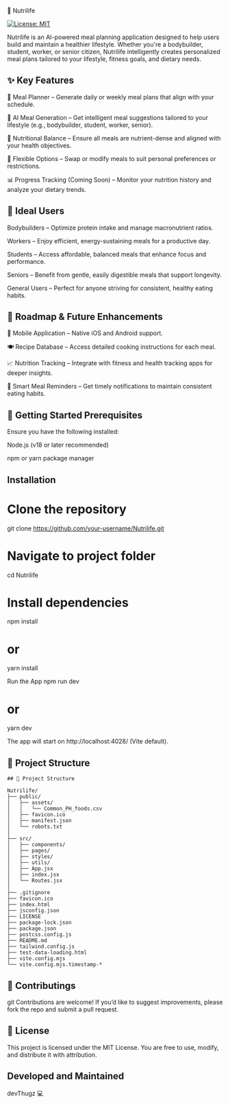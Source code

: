 🥗 Nutrilife

[![License: MIT](https://img.shields.io/badge/License-MIT-yellow.svg)](https://opensource.org/licenses/MIT)

Nutrilife is an AI-powered meal planning application designed to help users build and maintain a healthier lifestyle. Whether you're a bodybuilder, student, worker, or senior citizen, Nutrilife intelligently creates personalized meal plans tailored to your lifestyle, fitness goals, and dietary needs.

## ✨ Key Features

📅 Meal Planner – Generate daily or weekly meal plans that align with your schedule.

🤖 AI Meal Generation – Get intelligent meal suggestions tailored to your lifestyle (e.g., bodybuilder, student, worker, senior).

🥦 Nutritional Balance – Ensure all meals are nutrient-dense and aligned with your health objectives.

🔄 Flexible Options – Swap or modify meals to suit personal preferences or restrictions.

📊 Progress Tracking (Coming Soon) – Monitor your nutrition history and analyze your dietary trends.

## 👥 Ideal Users

Bodybuilders – Optimize protein intake and manage macronutrient ratios.

Workers – Enjoy efficient, energy-sustaining meals for a productive day.

Students – Access affordable, balanced meals that enhance focus and performance.

Seniors – Benefit from gentle, easily digestible meals that support longevity.

General Users – Perfect for anyone striving for consistent, healthy eating habits.

## 🔮 Roadmap & Future Enhancements

📱 Mobile Application – Native iOS and Android support.

🍽 Recipe Database – Access detailed cooking instructions for each meal.

📈 Nutrition Tracking – Integrate with fitness and health tracking apps for deeper insights.

🔔 Smart Meal Reminders – Get timely notifications to maintain consistent eating habits.

## 🚀 Getting Started Prerequisites

Ensure you have the following installed:

Node.js
 (v18 or later recommended)

npm or yarn package manager


## Installation


# Clone the repository
git clone https://github.com/your-username/Nutrilife.git

# Navigate to project folder
cd Nutrilife

# Install dependencies
npm install
# or
yarn install

Run the App
npm run dev
# or
yarn dev


The app will start on   http://localhost:4028/ (Vite default).



## 📂 Project Structure
```
## 📂 Project Structure

Nutrilife/
├── public/
│   ├── assets/
│   │   └── Common_PH_foods.csv
│   ├── favicon.ico
│   ├── manifest.json
│   └── robots.txt
│
├── src/
│   ├── components/
│   ├── pages/
│   ├── styles/
│   ├── utils/
│   ├── App.jsx
│   ├── index.jsx
│   └── Routes.jsx
│
├── .gitignore
├── favicon.ico
├── index.html
├── jsconfig.json
├── LICENSE
├── package-lock.json
├── package.json
├── postcss.config.js
├── README.md
├── tailwind.config.js
├── test-data-loading.html
├── vite.config.mjs
└── vite.config.mjs.timestamp-*

```

## 🤝 Contributings

git 
Contributions are welcome!
If you’d like to suggest improvements, please fork the repo and submit a pull request.



## 📜 License

This project is licensed under the MIT License. You are free to use, modify, and distribute it with attribution.

## Developed and Maintained
devThugz 💻
